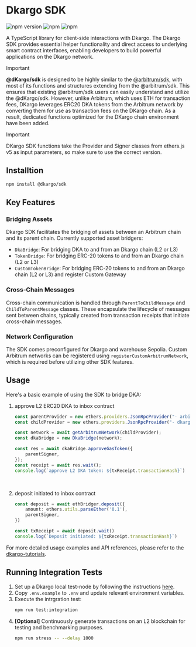 # Dkargo SDK

![npm version](https://img.shields.io/badge/version-1.0.0-green)
![npm](https://img.shields.io/badge/@arbitrum/sdk-4.0.2-blue)
![npm](https://img.shields.io/badge/ethers-5.7.2-black)


A TypeScript library for client-side interactions with Dkargo. The Dkargo SDK provides essential helper functionality and direct access to underlying smart contract interfaces, enabling developers to build powerful applications on the Dkargo network.

> [!IMPORTANT]
> **@dKargo/sdk** is designed to be highly similar to the [@arbitrum/sdk](https://github.com/OffchainLabs/arbitrum-sdk), with most of its functions and structures extending from the @arbitrum/sdk. This ensures that existing @arbitrum/sdk users can easily understand and utilize the @dKargo/sdk. 
> However, unlike Arbitrum, which uses ETH for transaction fees, DKargo leverages ERC20 DKA tokens from the Arbitrum network by converting them for use as transaction fees on the DKargo chain. As a result, dedicated functions optimized for the DKargo chain environment have been added.

> [!IMPORTANT]
> DKargo SDK functions take the Provider and Signer classes from ethers.js v5 as input parameters, so make sure to use the correct version.

## Installtion
```bash
npm install @dkargo/sdk
```

## Key Features
### Bridging Assets
Dkargo SDK facilitates the bridging of assets between an Arbitrum chain and its parent chain. Currently supported asset bridgers:
- `DkaBridge`: For bridging DKA to and from an Dkargo chain (L2 or L3)
- `TokenBridge`: For bridging ERC-20 tokens to and from an Dkargo chain (L2 or L3)
- `CustomTokenBridge`: For bridging ERC-20 tokens to and from an Dkargo chain (L2 or L3) and register Custom Gateway

### Cross-Chain Messages
Cross-chain communication is handled through `ParentToChildMessage` and `ChildToParentMessage` classes. These encapsulate the lifecycle of messages sent between chains, typically created from transaction receipts that initiate cross-chain messages.

### Network Configuration
The SDK comes preconfigured for Dkargo and warehouse Sepolia. Custom Arbitrum networks can be registered using `registerCustomArbitrumNetwork`, which is required before utilizing other SDK features.

## Usage
Here's a basic example of using the SDK to bridge DKA:

1. approve L2 ERC20 DKA to inbox contract
    ```ts
    const parentProvider = new ethers.providers.JsonRpcProvider("- arbitrum provider url -")
    const childProvider = new ethers.providers.JsonRpcProvider("- dkargo provider url -")

    const network = await getArbitrumNetwork(childProvider);
    const dkaBridge = new DkaBridge(network);

    const res = await dkaBridge.approveGasToken({
        parentSigner,
    });
    const receipt = await res.wait();
    console.log(`approve L2 DKA token: ${txReceipt.transactionHash}`)
    ```
</br>

2. deposit initiated to inbox contract
    ```ts
    const deposit = await ethBridger.deposit({
        amount: ethers.utils.parseEther('0.1'),
        parentSigner,
    })

    const txReceipt = await deposit.wait()
    console.log(`Deposit initiated: ${txReceipt.transactionHash}`)
    ```
For more detailed usage examples and API references, please refer to the [dkargo-tutorials](https://github.com/dKargo/dkargo-tutorials).


## Running Integration Tests
1. Set up a Dkargo local test-node by following the instructions [here](https://github.com/OffchainLabs/nitro-testnode).
2. Copy `.env.example` to `.env` and update relevant environment variables.
3. Execute the intrgration test:
    ```sh
    npm run test:integration
    ```
4. **[Optional]** Continuously generate transactions on an L2 blockchain for testing and benchmarking purposes.
    ```sh
    npm run stress -- --delay 1000
    ```
